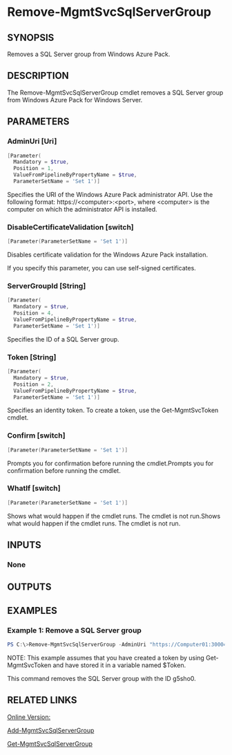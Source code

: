 ﻿# Remove-MgmtSvcSqlServerGroup

## SYNOPSIS
Removes a SQL Server group from Windows Azure Pack.

## DESCRIPTION
The Remove-MgmtSvcSqlServerGroup cmdlet removes a SQL Server group from Windows Azure Pack for Windows Server.

## PARAMETERS

### AdminUri [Uri]

```powershell
[Parameter(
  Mandatory = $true,
  Position = 1,
  ValueFromPipelineByPropertyName = $true,
  ParameterSetName = 'Set 1')]
```

Specifies the URI of the Windows Azure Pack administrator API.
Use the following format: https://\<computer\>:\<port\>, where \<computer\> is the computer on which the administrator API is installed.


### DisableCertificateValidation [switch]

```powershell
[Parameter(ParameterSetName = 'Set 1')]
```

Disables certificate validation for the Windows Azure Pack installation.

If you specify this parameter, you can use self-signed certificates.


### ServerGroupId [String]

```powershell
[Parameter(
  Mandatory = $true,
  Position = 4,
  ValueFromPipelineByPropertyName = $true,
  ParameterSetName = 'Set 1')]
```

Specifies the ID of a SQL Server group.


### Token [String]

```powershell
[Parameter(
  Mandatory = $true,
  Position = 2,
  ValueFromPipelineByPropertyName = $true,
  ParameterSetName = 'Set 1')]
```

Specifies an identity token.
To create a token, use the Get-MgmtSvcToken cmdlet.


### Confirm [switch]

```powershell
[Parameter(ParameterSetName = 'Set 1')]
```

Prompts you for confirmation before running the cmdlet.Prompts you for confirmation before running the cmdlet.


### WhatIf [switch]

```powershell
[Parameter(ParameterSetName = 'Set 1')]
```

Shows what would happen if the cmdlet runs.
The cmdlet is not run.Shows what would happen if the cmdlet runs.
The cmdlet is not run.



## INPUTS
### None


## OUTPUTS
### 




## EXAMPLES
### Example 1: Remove a SQL Server group

```powershell
PS C:\>Remove-MgmtSvcSqlServerGroup -AdminUri "https://Computer01:30004" -Token $Token -ServerGroupId "g5sho0"


```
NOTE: This example assumes that you have created a token by using Get-MgmtSvcToken and have stored it in a variable named $Token.

This command removes the SQL Server group with the ID g5sho0.



## RELATED LINKS

[Online Version:](http://go.microsoft.com/fwlink/?LinkID=321815)

[Add-MgmtSvcSqlServerGroup]()

[Get-MgmtSvcSqlServerGroup]()

